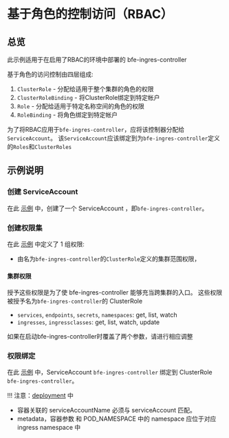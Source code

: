 # 基于角色的控制访问（RBAC）

## 总览

此示例适用于在启用了RBAC的环境中部署的 bfe-ingres-controller

基于角色的访问控制由四层组成:

1. `ClusterRole` - 分配给适用于整个集群的角色的权限
2. `ClusterRoleBinding` - 将ClusterRole绑定到特定帐户
3. `Role` - 分配给适用于特定名称空间的角色的权限
4. `RoleBinding` - 将角色绑定到特定帐户

为了将RBAC应用于`bfe-ingres-controller`，应将该控制器分配给`ServiceAccount`。
该`ServiceAccount`应该绑定到为`bfe-ingres-controller`定义的`Roles`和`ClusterRoles`

## 示例说明

### 创建 ServiceAccount

在此 [示例](../../examples/deployment.yaml) 中，创建了一个 ServiceAccount ，即`bfe-ingres-controller`。

### 创建权限集

在此 [示例](../../examples/rbac.yaml) 中定义了 1 组权限:
- 由名为`bfe-ingres-controller`的`ClusterRole`定义的集群范围权限，

#### 集群权限

授予这些权限是为了使 bfe-ingres-controller 能够充当跨集群的入口。
这些权限被授予名为`bfe-ingres-controller`的 ClusterRole

- `services`, `endpoints`, `secrets`, `namespaces`: get, list, watch
- `ingresses`, `ingressclasses`: get, list, watch, update

如果在启动bfe-ingres-controller时覆盖了两个参数，请进行相应调整

### 权限绑定

在此 [示例](../../examples/rbac.yaml) 中，ServiceAccount `bfe-ingres-controller` 绑定到 ClusterRole `bfe-ingres-controller`。

!!! 注意：[deployment](../../examples/deployment.yaml) 中
- 容器关联的 serviceAccountName 必须与 serviceAccount 匹配。
- metadata，容器参数 和 POD_NAMESPACE 中的 namespace 应位于对应 ingress namespace 中
